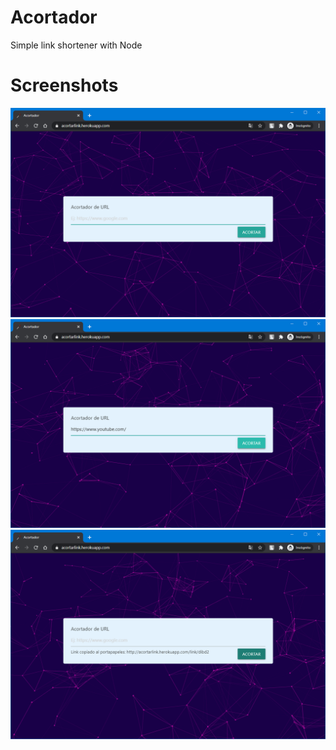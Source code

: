 # Acortador
Simple link shortener with Node


# Screenshots
![](docs/ss1.png)
![](docs/ss2.png)
![](docs/ss3.png)
